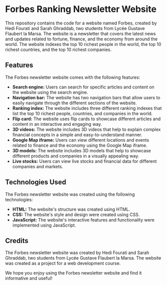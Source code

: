 ﻿# Forbes Ranking Newsletter Website

This repository contains the code for a website named Forbes, created by Hedi Fourati and Sarah Ghraddab, two students from Lycée Gustave Flaubert la Marsa. The website is a newsletter that covers the latest news and updates related to fortune, finance, and the economy from around the world. The website indexes the top 10 richest people in the world, the top 10 richest countries, and the top 10 richest companies.

## Features

The Forbes newsletter website comes with the following features:

- **Search engine:** Users can search for specific articles and content on the website using the search engine.
- **Navigation bar:** The website has two navigation bars that allow users to easily navigate through the different sections of the website.
- **Ranking index:** The website includes three different ranking indexes that list the top 10 richest people, countries, and companies in the world.
- **Flip card:** The website uses flip cards to showcase different articles and content in an interactive and engaging way.
- **3D videos:** The website includes 3D videos that help to explain complex financial concepts in a simple and easy-to-understand manner.
- **Google Map iframe:** Users can view different locations and events related to finance and the economy using the Google Map iframe.
- **3D models:** The website includes 3D models that help to showcase different products and companies in a visually appealing way.
- **Live stocks:** Users can view live stocks and financial data for different companies and markets.

## Technologies Used

The Forbes newsletter website was created using the following technologies:

- **HTML:** The website's structure was created using HTML.
- **CSS:** The website's style and design were created using CSS.
- **JavaScript:** The website's interactive features and functionality were implemented using JavaScript.

## Credits

The Forbes newsletter website was created by Hedi Fourati and Sarah Ghraddab, two students from Lycée Gustave Flaubert la Marsa. The website was created as a project for a web development course. 

We hope you enjoy using the Forbes newsletter website and find it informative and useful!
